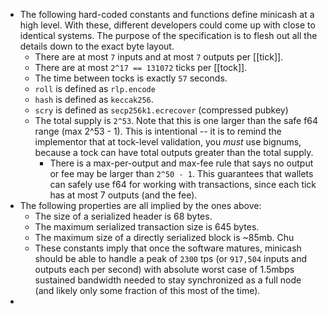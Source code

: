 - The following hard-coded constants and functions define minicash at a high level. With these, different developers could come up with close to identical systems. The purpose of the specification is to flesh out all the details down to the exact byte layout.
	- There are at most `7` inputs and at most `7` outputs per [[tick]].
	- There are at most `2^17 == 131072` ticks per [[tock]].
	- The time between tocks is exactly `57` seconds.
	- `roll` is defined as `rlp.encode`
	- `hash` is defined as `keccak256`.
	- `scry` is defined as `secp256k1.ecrecover` (compressed pubkey)
	- The total supply is `2^53`. Note that this is one larger than the safe f64 range (max 2^53 - 1). This is intentional -- it is to remind the implementor that at tock-level validation, you *must* use bignums, because a tock can have total outputs greater than the total supply.
		- There is a max-per-output and max-fee rule that says no output or fee may be larger than `2^50 - 1`. This guarantees that wallets can safely use f64 for working with transactions, since each tick has at most 7 outputs (and the fee).
- The following properties are all implied by the ones above:
	- The size of a serialized header is 68 bytes.
	- The maximum serialized transaction size is 645 bytes.
	- The maximum size of a directly serialized block is ~85mb. Chu
	- These constants imply that once the software matures, minicash should be able to handle a peak of `2300` tps (or `917,504` inputs and outputs each per second) with absolute worst case of 1.5mbps sustained bandwidth needed to stay synchronized as a full node (and likely only some fraction of this most of the time).
-